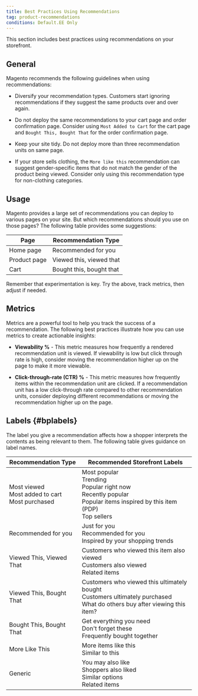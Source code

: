 ```yaml
---
title: Best Practices Using Recommendations
tag: product-recommendations
conditions: Default.EE Only
---
```


This section includes best practices using recommendations on your storefront.

## General

Magento recommends the following guidelines when using recommendations:

-  Diversify your recommendation types. Customers start ignoring recommendations if they suggest the same products over and over again.

-  Do not deploy the same recommendations to your cart page and order confirmation page. Consider using `Most Added to Cart` for the cart page and `Bought This, Bought That` for the order confirmation page.

-  Keep your site tidy. Do not deploy more than three recommendation units on same page.

-  If your store sells clothing, the `More like this` recommendation can suggest gender-specific items that do not match the gender of the product being viewed. Consider only using this recommendation type for non-clothing categories.

## Usage

Magento provides a large set of recommendations you can deploy to various pages on your site. But which recommendations should you use on those pages? The following table provides some suggestions:

|**Page**|**Recommendation Type**|
|---|---|
|Home page|Recommended for you|
|Product page|Viewed this, viewed that|
|Cart|Bought this, bought that|

Remember that experimentation is key. Try the above, track metrics, then adjust if needed.

## Metrics

Metrics are a powerful tool to help you track the success of a recommendation. The following best practices illustrate how you can use metrics to create actionable insights:

-  **Viewability %** - This metric measures how frequently a rendered recommendation unit is viewed. If viewability is low but click through rate is high, consider moving the recommendation higher up on the page to make it more viewable.

-  **Click-through-rate (CTR) %** - This metric measures how frequently items within the recommendation unit are clicked. If a recommendation unit has a low click-through rate compared to other recommendation units, consider deploying different recommendations or moving the recommendation higher up on the page.

## Labels {#bplabels}

The label you give a recommendation affects how a shopper interprets the contents as being relevant to them. The following table gives guidance on label names.

|**Recommendation Type**|**Recommended Storefront Labels**|
|---|---|
|Most viewed<br> Most added to cart<br>Most purchased|Most popular<br>Trending<br>Popular right now<br>Recently popular<br>Popular items inspired by this item (PDP)<br>Top sellers|
|Recommended for you|Just for you<br>Recommended for you<br>Inspired by your shopping trends|
|Viewed This, Viewed That|Customers who viewed this item also viewed<br>Customers also viewed<br>Related items|
|Viewed This, Bought That|Customers who viewed this ultimately bought<br>Customers ultimately purchased<br>What do others buy after viewing this item?|
|Bought This, Bought That|Get everything you need<br>Don't forget these<br>Frequently bought together|
|More Like This|More items like this<br>Similar to this|
|Generic|You may also like<br>Shoppers also liked<br>Similar options<br>Related items|
